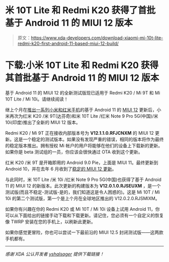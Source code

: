 # 米 10T Lite 和 Redmi K20 获得了首批基于 Android 11 的 MIUI 12 版本

> 原文：<https://www.xda-developers.com/download-xiaomi-mi-10t-lite-redmi-k20-first-android-11-based-miui-12-build/>

# 下载:小米 10T Lite 和 Redmi K20 获得其首批基于 Android 11 的 MIUI 12 版本

基于 Android 11 的 MIUI 12 的全新测试版现已适用于 Redmi K20 / Mi 9T 和 Mi 10T Lite / Mi 10i。请继续阅读！

继上个月在[推出一系列小米和红米手机](https://www.xda-developers.com/redmi-note-8-mi-note-10-mi-10t-lite-android-11-miui-12/)的基于 Android 11 的 [MIUI 12](https://www.xda-developers.com/download-miui-12-stable-update-rolling-out-several-xiaomi-redmi-mi-poco-devices/) 更新后，小米再次为红米 K20 /米 9T(达芬奇)和米 10T Lite /红米 Note 9 Pro 5G(中国)/米 10i(印度)推出了全新的 MIUI 12 版本。

Redmi K20 / Mi 9T 正在接收内部版本号为 **V12.1.1.0.RFJCNXM** 的 MIUI 12 更新。这是一个稳定的测试版本。如果没有发现严重的错误，相同的版本将作为最终的稳定版本推出。拥有授权 Mi 帐户的用户将能够在他们的设备上下载新的更新。如果你是 beta 测试组的一员，你应该会很快通过 OTA 收到这个更新。

红米 K20 /米 9T 是开箱即用的 Android 9.0 Pie，上面是 MIUI 11。最终更新到 Android 10，并在去年 6 月收到了[稳定的 MIUI 12 更新](https://www.xda-developers.com/download-miui-12-stable-update-begins-rolling-out-xiaomi-mi-9-9t-pro-redmi-k20-pro/)。

与此同时，米 10T Lite /米 10i /红米 Note 9 Pro 5G(中国)也获得了基于 Android 11 的 MIUI 12 的新版本。此次更新的构建版本为 **V12.0.1.0.RJSEUXM** ，是一个测试版(而且不稳定-测试版-是的，我们知道这是令人困惑的)。这是 Mi 10T / Mi 10i 的第二个测试版，第一个是上个月在全球地区推出的 V12.0.2.0.RJSMIXM。

如果你有兴趣在你的 Redmi K20 或 Mi 10T / Mi 10i 设备上试用 Android 11，你可以从下面给出的链接手动下载和下载更新。请记住，您必须有一个自定义的恢复像 TWRP 安装在您的手机上，以刷新此更新。

如果你感觉更冒险，你也可以尝试一下最前沿的 MIUI 12.5 封闭测试版——这两款手机都有。

* * *

*感谢 XDA 公认开发者 [yshalsager](https://forum.xda-developers.com/m/yshalsager.6084385/) 提供下载链接！*